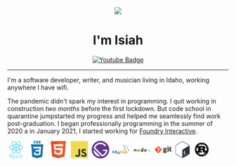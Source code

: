 <div id="intro" align="center">
  <img src="https://media.giphy.com/media/yoJC2A59OCZHs1LXvW/giphy.gif" />
  <h1>I'm Isiah</h1>
  <a href="https://www.youtube.com/channel/UCeV7RrWm2WOt6gMXxXGdkUw">
    <img src="https://img.shields.io/badge/YouTube-red?style=for-the-badge&logo=youtube&logoColor=white" alt="Youtube Badge"/>
  <a/>
</div>
<hr />
<div id="bio" align="left">
    <p>I'm a software developer, writer, and musician living in Idaho, working anywhere I have wifi.</p>
    <p>The pandemic didn't spark my interest in programming. I quit working in construction <em>two months</em> before the first lockdown. But code school in quarantine jumpstarted my progress and helped me seamlessly find work post-graduation. I began professionally programming in the summer of 2020 a in January 2021, I started working for <a href="https://www.foundryinteractive.com/">Foundry Interactive</a>.</p>
</div>

<div id="skillz">
  <img src="https://github.com/devicons/devicon/blob/master/icons/react/react-original-wordmark.svg" title="React" alt="React" width="40" height="40"/>&nbsp;
  <img src="https://github.com/devicons/devicon/blob/master/icons/css3/css3-plain-wordmark.svg"  title="CSS3" alt="CSS" width="40" height="40"/>&nbsp;
  <img src="https://github.com/devicons/devicon/blob/master/icons/html5/html5-original.svg" title="HTML5" alt="HTML" width="40" height="40"/>&nbsp;
  <img src="https://github.com/devicons/devicon/blob/master/icons/javascript/javascript-original.svg" title="JavaScript" alt="JavaScript" width="40" height="40"/>&nbsp;
  <img src="https://github.com/devicons/devicon/blob/master/icons/gatsby/gatsby-original.svg" title="Gatsby"  alt="Gatsby" width="40" height="40"/>&nbsp;
  <img src="https://github.com/devicons/devicon/blob/master/icons/mysql/mysql-original-wordmark.svg" title="MySQL"  alt="MySQL" width="40" height="40"/>&nbsp;
  <img src="https://github.com/devicons/devicon/blob/master/icons/nodejs/nodejs-original-wordmark.svg" title="NodeJS" alt="NodeJS" width="40" height="40"/>&nbsp;
  <img src="https://github.com/devicons/devicon/blob/master/icons/git/git-original-wordmark.svg" title="Git" **alt="Git" width="40" height="40"/>
  <img src="https://github.com/devicons/devicon/blob/master/icons/bash/bash-original.svg" title="Bash" **alt="Bash" width="40" height="40"/>
      <img src="https://github.com/devicons/devicon/blob/master/icons/rust/rust-plain.svg" title="Rust" **alt="Rust" width="40" height="40"/>
</div>
